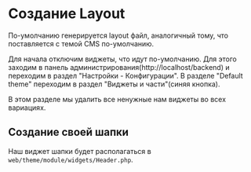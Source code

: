 # Создание Layout

По-умолчанию генерируется layout файл, аналогичный тому, что поставляется с темой CMS по-умолчанию.

Для начала отключим виджеты, что идут по-умолчанию.
Для этого заходим в панель администрирования(http://localhost/backend) и переходим в раздел "Настройки - Конфигурации". В разделе "Default theme" переходим в раздел "Виджеты и части"(синяя кнопка).

В этом разделе мы удалить все ненужные нам виджеты во всех вариациях.

## Создание своей шапки

Наш виджет шапки будет располагаться в `web/theme/module/widgets/Header.php`.
